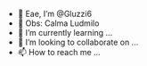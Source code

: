 - 👋 Eae, I’m @Gluzzi6
- 👀 Obs: Calma Ludmilo 
- 🌱 I’m currently learning ...
- 💞️ I’m looking to collaborate on ...
- 📫 How to reach me ...

<!---
Gluzzi6/Gluzzi6 is a ✨ special ✨ repository because its `README.md` (this file) appears on your GitHub profile.
You can click the Preview link to take a look at your changes.
--->

